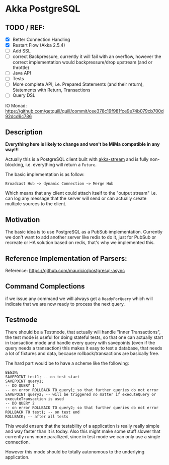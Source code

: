Akka PostgreSQL
===============

## TODO / REF:

- [X] Better Connection Handling
- [X] Restart Flow (Akka 2.5.4)
- [ ] Add SSL
- [ ] correct Backpressure, currently it will fail with an overflow, however the correct implementation would backpressure/drop upstream (and or throttle)
- [ ] Java API
- [ ] Tests
- [ ] More complete API, i.e. Prepared Statements (and their return), Statements with Return, Transactions
- [ ] Query DSL

IO Monad: https://github.com/getquill/quill/commit/cee378c19f981fce9e74b079cb700d92dcd6c786


## Description

**Everything here is likely to change and won't be MiMa compatible in any way!!!**


Actually this is a PostgreSQL client built with [akka-stream](http://doc.akka.io/docs/akka/2.4/scala/stream/index.html) and is fully non-blocking, i.e. everything will return a `Future`.
  
The basic implementation is as follow:

    Broadcast Hub ~> dynamic Connection ~> Merge Hub
    
Which means that any client could attach itself to the "output stream" i.e. can log any message that the server will send or can actually create multiple sources to the client.

## Motivation

The basic idea is to use PostgreSQL as a PubSub implementation. Currently we don't want to add another server like redis to do it, just for PubSub or recreate or HA solution based on redis,
that's why we implemented this.

## Reference Implementation of Parsers:

Reference: https://github.com/mauricio/postgresql-async

## Command Complections

if we issue any command we will always get a `ReadyForQuery` which will indicate that we are now ready to process the next query.

## Testmode

There should be a Testmode, that actually will handle "Inner Transactions", the test mode is useful for doing stateful tests,
so that one can actually start in transaction mode and handle every query with savepoints (even if the query needs a transaction)
this makes it easy to test a database, that needs a lot of fixtures and data, because rollback/transactions are basically free.

The hard part would be to have a scheme like the following:

    BEGIN;
    SAVEPOINT test1; -- on test start
    SAVEPOINT query1;
    -- DO QUERY 1
    -- on error ROLLBACK TO query1; so that further queries do not error
    SAVEPOINT query2; -- will be triggered no matter if executeQuery or executeTransaction is used
    -- DO QUERY 2
    -- on error ROLLBACK TO query2; so that further queries do not error
    ROLLBACK TO test1; -- on test end
    ROLLBACK; -- after all tests
    
This would ensure that the testability of a application is really really simple and way faster than it is today.
Also this might make some stuff slower that currently runs more parallized,
since in test mode we can only use a single connection. 

However this mode should be totally autonomous to the underlying application.
    